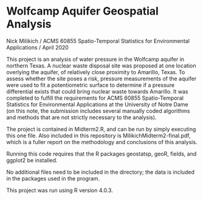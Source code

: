 # Wolfcamp Aquifer Geospatial Analysis

Nick Milikich /
ACMS 60855 Spatio-Temporal Statistics for Environmental Applications /
April 2020

This project is an analysis of water pressure in the Wolfcamp aquifer in northern Texas. A nuclear waste disposal site was proposed at one location overlying the aquifer, of relatively close proximity to Amarillo, Texas. To assess whether the site poses a risk, pressure measurements of the aquifer were used to fit a potentiometric surface to determine if a pressure differential exists that could bring nuclear waste towards Amarillo. It was completed to fulfill the requirements for ACMS 60855 Spatio-Temporal Statistics for Environmental Applications at the University of Notre Dame (on this note, the submission includes several manually coded algorithms and methods that are not strictly necessary to the analysis).

The project is contained in Midterm2.R, and can be run by simply executing this one file. Also included in this repository is MilikichMidterm2-final.pdf, which is a fuller report on the methodology and conclusions of this analysis.

Running this code requires that the R packages geostatsp, geoR, fields, and ggplot2 be installed.

No additional files need to be included in the directory; the data is included in the packages used in the program.

This project was run using R version 4.0.3.
